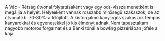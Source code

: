 A Vác - Rétság útvonal folytatásaként vagy egy oda-vissza menetként is megállja a helyét. Helyenként vannak rosszabb minőségű szakaszok, de az útvonal kb. 70-80%-a felújított. A kisforgalmú kanyargós szakaszok tempós kanyarokkal és egyenesekkel jó kis élményt adnak. Nem tapasztaltam nagyobb motoros forgalmat és a Bánki tónál a bowling pizzériában jóféle a kaja.
